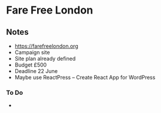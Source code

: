 # Fare Free London

## Notes

- https://farefreelondon.org
- Campaign site
- Site plan already defined
- Budget £500
- Deadline 22 June
- Maybe use ReactPress – Create React App for WordPress

### To Do

-
